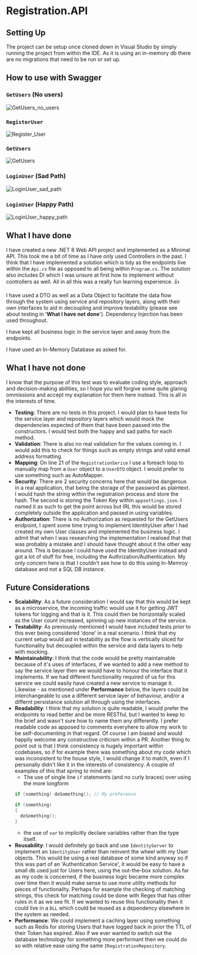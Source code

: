 # Registration.API

## Setting Up
The project can be setup once cloned down in Visual Studio by simply running the project from within the IDE. As it is using an in-memory db there are no migrations that need to be run or set up.

## How to use with Swagger

### `GetUsers` (No users)
![GetUsers_no_users](https://github.com/JimmyP29/Registration.API/blob/master/assets/No_Users.gif)

### `RegisterUser` 
![Register_User](https://github.com/JimmyP29/Registration.API/blob/master/assets/Register_User.gif)

### `GetUsers` 
![GetUsers](https://github.com/JimmyP29/Registration.API/blob/master/assets/Get_Users_with_User.gif)

### `LoginUser` (Sad Path)
![LoginUser_sad_path](https://github.com/JimmyP29/Registration.API/blob/master/assets/Login_sad_path.gif)

### `LoginUser` (Happy Path)
![LoginUser_happy_path](https://github.com/JimmyP29/Registration.API/blob/master/assets/Login_happy_path.gif)

## What I have done
I have created a new .NET 8 Web API project and implemented as a Minimal API. This took me a bit of time as I have only used Controllers in the past. I think that I have implemented a solution which is tidy as the endpoints live within the `Api.cs` file as opposed to all being within `Program.cs`. The solution also includes DI which I was unsure at first how to implement without controllers as well. All in all this was a really fun learning experience. :+1:

I have used a DTO as well as a Data Object to facilitate the data flow through the system using service and repository layers, along with their own interfaces to aid in decoupling and improve testability (please see about testing in '__What I have not done__'). Dependency Injection has been used throughout.

I have kept all business logic in the service layer and away from the endpoints.

I have used an In-Memory Database as asked for.

## What I have not done
I know that the purpose of this test was to evaluate coding style, approach and decision-making abilities, so I hope you will forgive some quite glaring ommissions and accept my explanation for them here instead. This is all in the interests of time.

- __Testing__: There are no tests in this project. I would plan to have tests for the service layer and repository layers which would mock the dependencies expected of them that have been passed into the constructors. I would test both the happy and sad paths for each method.
- __Validation__: There is also no real validation for the values coming in. I would add this to check for things such as empty strings and valid email address formatting.
- __Mapping__: On line 21 of the `RegistrationSerice` I use a foreach loop to manually map from a `User` object to a `UserDTO` object. I would prefer to use something such as AutoMapper.
- __Security__: There are 2 security concerns here that would be dangerous in a real application, that being the storage of the password as plaintext. I would hash the string within the registration process and store the hash. The second is storing the Token Key within `appsettings.json`. I named it as such to get the point across but IRL this would be stored completely outside the application and passed in using variables.
- __Authorization__: There is no Authorization as requested for the GetUsers endpoint, I spent some time trying to implement IdentityUser after I had created my own User classes and implemented the business logic. I admit that when I was researching the implementation I realised that that was probably a mistake and I should have thought about it the other way around. This is because I could have used the IdentityUser instead and got a lot of stuff for free, including the Authrization/Authentication. My only concern here is that I couldn't see how to do this using In-Memroy database and not a SQL DB instance.

## Future Considerations
- __Scalability__: As a future consideration I would say that this would be kept as a microservice, the incoming traffic would use it for getting JWT tokens for logging and that is it. This could then be horizontally scaled as the User count increased, spinning up new instances of the service.
- __Testability__: As previously mentioned I would have included tests prior to this ever being considered 'done' in a real scenario. I think that my current setup would aid in testability as the flow is vertically sliced for functionality but decoupled within the service and data layers to help with mocking.
- __Maintainability__: I think that the code would be pretty maintainable because of it's uses of interfaces, if we wanted to add a new method to say the service layer then we would have to honour the interface that it implements. If we had different functionality required of us for this service we could easily have created a new service to manage it. Likewise - as mentioned under __Performance__ below, the layers could be interchangeable to use a different service layer of behaviour, and/or a differnt persistance solution all through using the interfaces.
- __Readability__: I think that my solution is quite readable, I would prefer the endpoints to read better and be more RESTful, but I wanted to keep to the brief and wasn't sure how to name them any differently. I prefer readable code as apposed to comments everyhere to allow my work to be self-documenting in that regard. Of course I am biased and would happily welcome any constructive criticism within a PR. Another thing to point out is that I think consistency is hugely important within codebases, so if for example there was something about my code which was inconsistent to the house style, I would change it to match, even if I personally didn't like it in the interests of consistency. A couple of examples of this that spring to mind are:
  - The use of single line `if` statements (and no curly braces) over using the more longform 
  ```c
  if (something) doSomething(); // My preference
  
  if (something) 
  {
    doSomething();
  }
  ```
  - the use of `var` to implicitly declare variables rather than the type itself.
- __Reusability__: I would definitely go back and use `IdentityServer` to implement an `IdentityUser` rather than reinvent the wheel with my User objects. This would be using a real database of some kind anyway so if this was part of an 'Authentication Service', it would be easy to have a small db used just for Users here, using the out-the-box solution. As far as my code is concerned, if the business logic became more complex over time then it would make sense to use more utility methods for pieces of functionality. Perhaps for example the checking of matching strings, this check for matching could be done with Regex that has other rules in it as we see fit. If we wanted to reuse this functionality then it could live in a `DLL` which could be reused as a dependency elsewhere in the system as needed.
 - __Performance__: We could implement a caching layer using something such as Redis for storing Users that have logged back in prior the TTL of their Token has expired. Also if we ever wanted to switch out the database technology for something more performant then we could do so with relative ease using the same `IRegistrationRepository`.


